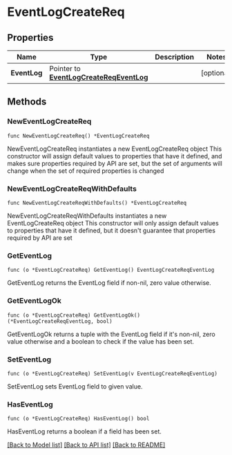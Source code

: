 # EventLogCreateReq

## Properties

Name | Type | Description | Notes
------------ | ------------- | ------------- | -------------
**EventLog** | Pointer to [**EventLogCreateReqEventLog**](EventLogCreateReqEventLog.md) |  | [optional] 

## Methods

### NewEventLogCreateReq

`func NewEventLogCreateReq() *EventLogCreateReq`

NewEventLogCreateReq instantiates a new EventLogCreateReq object
This constructor will assign default values to properties that have it defined,
and makes sure properties required by API are set, but the set of arguments
will change when the set of required properties is changed

### NewEventLogCreateReqWithDefaults

`func NewEventLogCreateReqWithDefaults() *EventLogCreateReq`

NewEventLogCreateReqWithDefaults instantiates a new EventLogCreateReq object
This constructor will only assign default values to properties that have it defined,
but it doesn't guarantee that properties required by API are set

### GetEventLog

`func (o *EventLogCreateReq) GetEventLog() EventLogCreateReqEventLog`

GetEventLog returns the EventLog field if non-nil, zero value otherwise.

### GetEventLogOk

`func (o *EventLogCreateReq) GetEventLogOk() (*EventLogCreateReqEventLog, bool)`

GetEventLogOk returns a tuple with the EventLog field if it's non-nil, zero value otherwise
and a boolean to check if the value has been set.

### SetEventLog

`func (o *EventLogCreateReq) SetEventLog(v EventLogCreateReqEventLog)`

SetEventLog sets EventLog field to given value.

### HasEventLog

`func (o *EventLogCreateReq) HasEventLog() bool`

HasEventLog returns a boolean if a field has been set.


[[Back to Model list]](../README.md#documentation-for-models) [[Back to API list]](../README.md#documentation-for-api-endpoints) [[Back to README]](../README.md)


